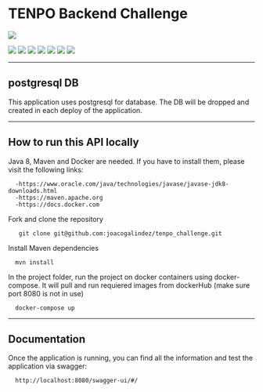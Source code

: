 # TENPO Backend Challenge

![](https://img.shields.io/badge/build-success-brightgreen.svg)

![](https://img.shields.io/badge/java_8-✓-blue.svg)
![](https://img.shields.io/badge/spring_boot-✓-blue.svg)
![](https://img.shields.io/badge/postgrestsql-✓-blue.svg)
![](https://img.shields.io/badge/jwt-✓-blue.svg)
![](https://img.shields.io/badge/swagger_2-✓-blue.svg)
![](https://img.shields.io/badge/maven-✓-blue.svg)
![](https://img.shields.io/badge/docker-✓-blue.svg)

-------------------
## postgresql DB

This application uses postgresql for database. The DB will be dropped and created in each deploy of the application.

-------------------

## How to run this API locally

Java 8, Maven and Docker are needed. If you have to install them, please visit the following links:

      -https://www.oracle.com/java/technologies/javase/javase-jdk8-downloads.html
      -https://maven.apache.org
      -https://docs.docker.com

Fork and clone the repository
```
   git clone git@github.com:joacogalindez/tenpo_challenge.git
```
Install Maven dependencies 
```
  mvn install
```
In the project folder, run the project on docker containers using docker-compose. It will pull and run requiered images from dockerHub (make sure port 8080 is not in use)
```
  docker-compose up
```

----------
## Documentation
Once the application is running, you can find all the information and test the application via swagger: 
```
  http://localhost:8080/swagger-ui/#/
```
